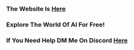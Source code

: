 ### The Website Is [Here](https://still-emu-adversely.ngrok-free.app/)
### Explore The World Of AI For Free!
### If You Need Help DM Me On Discord [Here](https://discord.com/users/1212861654505754697)
